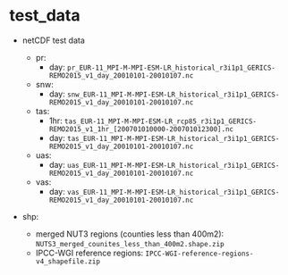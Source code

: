 # test_data

* netCDF test data
    * pr:
        * day: `pr_EUR-11_MPI-M-MPI-ESM-LR_historical_r3i1p1_GERICS-REMO2015_v1_day_20010101-20010107.nc`
    * snw:
        * day: `snw_EUR-11_MPI-M-MPI-ESM-LR_historical_r3i1p1_GERICS-REMO2015_v1_day_20010101-20010107.nc`
    * tas:
        * 1hr: `tas_EUR-11_MPI-M-MPI-ESM-LR_rcp85_r3i1p1_GERICS-REMO2015_v1_1hr_[200701010000-200701012300].nc`
        * day: `tas_EUR-11_MPI-M-MPI-ESM-LR_historical_r3i1p1_GERICS-REMO2015_v1_day_20010101-20010107.nc`
    * uas:
        * day: `uas_EUR-11_MPI-M-MPI-ESM-LR_historical_r3i1p1_GERICS-REMO2015_v1_day_20010101-20010107.nc`
    * vas:
        * day: `vas_EUR-11_MPI-M-MPI-ESM-LR_historical_r3i1p1_GERICS-REMO2015_v1_day_20010101-20010107.nc`
    
* shp:
    * merged NUT3 regions (counties less than 400m2): `NUTS3_merged_counites_less_than_400m2.shape.zip`
    * IPCC-WGI reference regions: `IPCC-WGI-reference-regions-v4_shapefile.zip`
